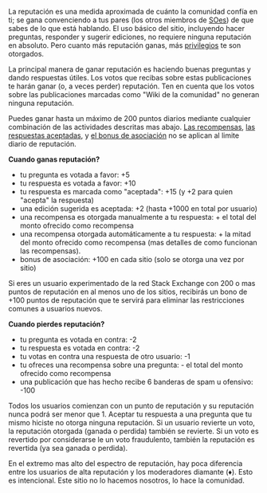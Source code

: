 <p>La reputación es una medida aproximada de cuánto la comunidad confía en ti; se gana convenciendo a tus pares (los otros miembros de <a href="https://es.stackoverflow.com/">SOes</a>) de que sabes de lo que está hablando. El uso básico del sitio, incluyendo hacer preguntas, responder y sugerir ediciones, no requiere ninguna reputación en absoluto. Pero cuanto más reputación ganas, más  <a href="/privileges">privilegios</a> te son otorgados.</p>

<p>La principal manera de ganar reputación es haciendo buenas preguntas y dando respuestas útiles. Los votos que recibas sobre estas publicaciones te harán ganar (o, a veces perder) reputación. Ten en cuenta que los votos sobre las publicaciones marcadas como "Wiki de la comunidad" no generan ninguna reputación.
</p>

<p>Puedes ganar hasta un máximo de 200 puntos diarios mediante cualquier combinación de las actividades descritas mas abajo. <a href="/helpcenter/bounty">Las recompensas</a>, <a href="/helpcenter/accepted-answer">las respuestas aceptadas</a>, y <a href="http://blog.stackoverflow.com/2009/07/cross-site-account-associations/">el bonus de asociación</a> no se aplican al limite diario de reputación.
</p>

<p><b>Cuando ganas reputación?</b></p>

<ul>
<li> tu pregunta es votada a favor: +5 </li>
<li> tu respuesta es votada a favor: +10 </li>
<li> tu respuesta es marcada como "aceptada": +15 (y +2 para quien "acepta" la respuesta) </li>
<li> una edición sugerida es aceptada: +2 (hasta +1000 en total por usuario) </li>
<li> una recompensa es otorgada manualmente a tu respuesta: + el total del monto ofrecido como recompensa </li>
<li> una recompensa otorgada automáticamente a tu respuesta: + la mitad del monto ofrecido como recompensa (mas detalles de como funcionan las recompensas). </li>
<li> bonus de asociación: +100 en cada sitio (solo se otorga una vez por sitio) </li>

</ul>

<p>Si eres un usuario experimentado de la red Stack Exchange con 200 o mas puntos de reputación en al menos uno de los sitios, recibirás un bono de +100 puntos de reputación que te servirá para eliminar las restricciones comunes a usuarios nuevos. </p>

<p><b>Cuando pierdes reputación?</b></p>

<ul>
<li> tu pregunta es votada en contra: -2 </li>
<li> tu respuesta es votada en contra: -2 </li>
<li> tu votas en contra una respuesta de otro usuario: -1 </li>
<li> tu ofreces una recompensa sobre una pregunta: - el total del monto ofrecido como recompensa </li>
<li> una publicación que has hecho recibe 6 banderas de spam u ofensivo: -100 </li>

</ul>

<p>Todos los usuarios comienzan con un punto de reputación y su reputación nunca podrá ser menor que 1. Aceptar tu respuesta a una pregunta que tu mismo hiciste no otorga ninguna reputación. Si un usuario revierte un voto, la reputación otorgada (ganada o perdida) también se revierte. Si un voto es revertido por considerarse le un voto fraudulento, también la reputación es revertida (ya sea ganada o perdida). </p>

<p>En el extremo mas alto del espectro de reputación, hay poca diferencia entre los usuarios de alta reputación y los moderadores diamante (♦). Esto es intencional. Este sitio no lo hacemos nosotros, lo hace la comunidad.</p>

